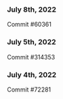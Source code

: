 ### July 8th, 2022

Commit #60361

### July 5th, 2022

Commit #314353


### July 4th, 2022

Commit #72281

